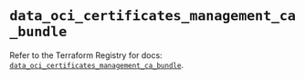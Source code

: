 # `data_oci_certificates_management_ca_bundle`

Refer to the Terraform Registry for docs: [`data_oci_certificates_management_ca_bundle`](https://registry.terraform.io/providers/hashicorp/oci/7.19.0/docs/data-sources/certificates_management_ca_bundle).
